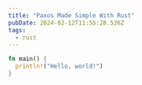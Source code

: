 ```yaml
---
title: "Paxos Made Simple With Rust"
pubDate: 2024-02-12T11:55:28.536Z
tags:
  - rust
---
```


```rust title="test.rs"
fn main() {
  println!("Hello, world!")
}
```
